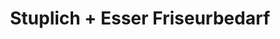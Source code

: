 ---
title: "Stuplich + Esser Friseurbedarf"
url: /kirchhain/stuplich-esser-friseurbedarf/
shop: Friseurbedarf
---